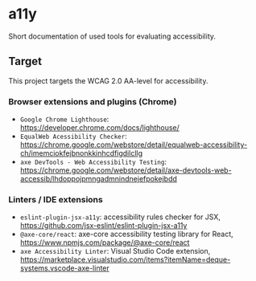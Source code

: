 # a11y

Short documentation of used tools for evaluating accessibility.

## Target

This project targets the WCAG 2.0 AA-level for accessibility.

### Browser extensions and plugins (Chrome)

- `Google Chrome Lighthouse`: https://developer.chrome.com/docs/lighthouse/
- `EqualWeb Acessibility Checker`: https://chrome.google.com/webstore/detail/equalweb-accessibility-ch/imemciokfejbnonkkinhcdfigdilcllg
- `axe DevTools - Web Accessibility Testing`: https://chrome.google.com/webstore/detail/axe-devtools-web-accessib/lhdoppojpmngadmnindnejefpokejbdd

### Linters / IDE extensions

- `eslint-plugin-jsx-a11y`: accessibility rules checker for JSX, https://github.com/jsx-eslint/eslint-plugin-jsx-a11y
- `@axe-core/react`: axe-core accessibility testing library for React, https://www.npmjs.com/package/@axe-core/react
- `axe Accessibility Linter`: Visual Studio Code extension, https://marketplace.visualstudio.com/items?itemName=deque-systems.vscode-axe-linter
